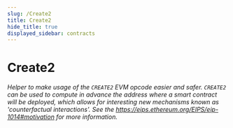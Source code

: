 ```yaml
---
slug: /Create2
title: Create2
hide_title: true
displayed_sidebar: contracts
---
```

# Create2







*Helper to make usage of the `CREATE2` EVM opcode easier and safer. `CREATE2` can be used to compute in advance the address where a smart contract will be deployed, which allows for interesting new mechanisms known as &#39;counterfactual interactions&#39;. See the https://eips.ethereum.org/EIPS/eip-1014#motivation for more information.*



